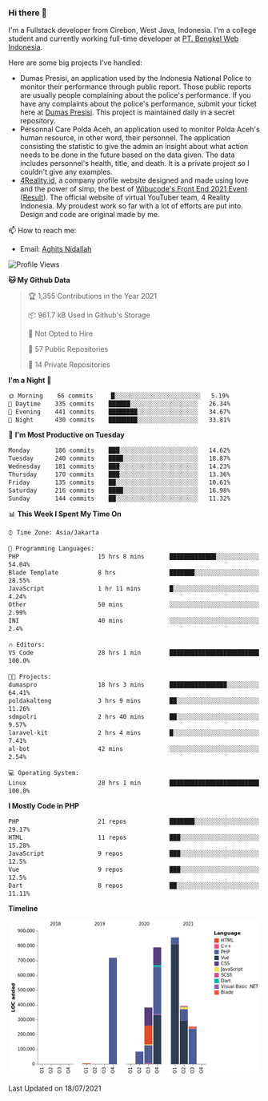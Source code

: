 ### Hi there 👋
I'm a Fullstack developer from Cirebon, West Java, Indonesia. I'm a college student and currently working full-time developer at [PT. Bengkel Web Indonesia](https://github.com/PT-Bengkel-Web-Indonesia).

Here are some big projects I've handled:
- Dumas Presisi, an application used by the Indonesia National Police to monitor their performance through public report. Those public reports are usually people complaining about the police's performance. If you have any complaints about the police's performance, submit your ticket here at [Dumas Presisi](https://dumaspresisi.polri.go.id/dumaspro). This project is maintained daily in a secret repository.
- Personnal Care Polda Aceh, an application used to monitor Polda Aceh's human resource, in other word, their personnel. The application consisting the statistic to give the admin an insight about what action needs to be done in the future based on the data given. The data includes personnel's health, title, and death. It is a private project so I couldn't give any examples.
- [4Reality.id](https://4reality.id), a company profile website designed and made using love and the power of simp, the best of [Wibucode's Front End 2021 Event](https://github.com/wibucode02/submision-event-frontend-2021) ([Result](https://github.com/wibucode02/top-5-pemenang-event-front-end-wibucode-2021)). The official website of virtual YouTuber team, 4 Reality Indonesia. My proudest work so far with a lot of efforts are put into. Design and code are original made by me.

📫 How to reach me:
- Email: [Aghits Nidallah](mailto:yourlovelydev@gmail.com)

<!--START_SECTION:waka-->
![Profile Views](http://img.shields.io/badge/Profile%20Views-3-blue)

**🐱 My Github Data** 

> 🏆 1,355 Contributions in the Year 2021
 > 
> 📦 961.7 kB Used in Github's Storage 
 > 
> 🚫 Not Opted to Hire
 > 
> 📜 57 Public Repositories 
 > 
> 🔑 14 Private Repositories  
 > 
**I'm a Night 🦉** 

```text
🌞 Morning    66 commits     █░░░░░░░░░░░░░░░░░░░░░░░░   5.19% 
🌆 Daytime    335 commits    ██████░░░░░░░░░░░░░░░░░░░   26.34% 
🌃 Evening    441 commits    ████████░░░░░░░░░░░░░░░░░   34.67% 
🌙 Night      430 commits    ████████░░░░░░░░░░░░░░░░░   33.81%

```
📅 **I'm Most Productive on Tuesday** 

```text
Monday       186 commits    ███░░░░░░░░░░░░░░░░░░░░░░   14.62% 
Tuesday      240 commits    ████░░░░░░░░░░░░░░░░░░░░░   18.87% 
Wednesday    181 commits    ███░░░░░░░░░░░░░░░░░░░░░░   14.23% 
Thursday     170 commits    ███░░░░░░░░░░░░░░░░░░░░░░   13.36% 
Friday       135 commits    ██░░░░░░░░░░░░░░░░░░░░░░░   10.61% 
Saturday     216 commits    ████░░░░░░░░░░░░░░░░░░░░░   16.98% 
Sunday       144 commits    ██░░░░░░░░░░░░░░░░░░░░░░░   11.32%

```


📊 **This Week I Spent My Time On** 

```text
⌚︎ Time Zone: Asia/Jakarta

💬 Programming Languages: 
PHP                      15 hrs 8 mins       █████████████░░░░░░░░░░░░   54.04% 
Blade Template           8 hrs               ███████░░░░░░░░░░░░░░░░░░   28.55% 
JavaScript               1 hr 11 mins        █░░░░░░░░░░░░░░░░░░░░░░░░   4.24% 
Other                    50 mins             ░░░░░░░░░░░░░░░░░░░░░░░░░   2.99% 
INI                      40 mins             ░░░░░░░░░░░░░░░░░░░░░░░░░   2.4%

🔥 Editors: 
VS Code                  28 hrs 1 min        █████████████████████████   100.0%

🐱‍💻 Projects: 
dumaspro                 18 hrs 3 mins       ████████████████░░░░░░░░░   64.41% 
poldakalteng             3 hrs 9 mins        ██░░░░░░░░░░░░░░░░░░░░░░░   11.26% 
sdmpolri                 2 hrs 40 mins       ██░░░░░░░░░░░░░░░░░░░░░░░   9.57% 
laravel-kit              2 hrs 4 mins        █░░░░░░░░░░░░░░░░░░░░░░░░   7.41% 
al-bot                   42 mins             ░░░░░░░░░░░░░░░░░░░░░░░░░   2.54%

💻 Operating System: 
Linux                    28 hrs 1 min        █████████████████████████   100.0%

```

**I Mostly Code in PHP** 

```text
PHP                      21 repos            ███████░░░░░░░░░░░░░░░░░░   29.17% 
HTML                     11 repos            ███░░░░░░░░░░░░░░░░░░░░░░   15.28% 
JavaScript               9 repos             ███░░░░░░░░░░░░░░░░░░░░░░   12.5% 
Vue                      9 repos             ███░░░░░░░░░░░░░░░░░░░░░░   12.5% 
Dart                     8 repos             ██░░░░░░░░░░░░░░░░░░░░░░░   11.11%

```


**Timeline**

![Chart not found](https://raw.githubusercontent.com/NikarashiHatsu/NikarashiHatsu/master/charts/bar_graph.png) 


 Last Updated on 18/07/2021
<!--END_SECTION:waka-->
